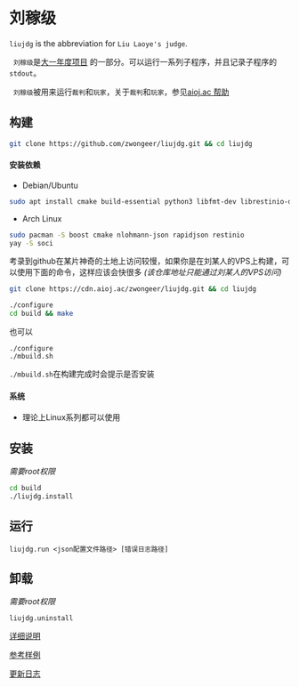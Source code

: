 #  刘稼级
`liujdg` is the abbreviation for `Liu Laoye's judge`.

` 刘稼级`是[大一年度项目](https://aioj.ac/) 的一部分。可以运行一系列子程序，并且记录子程序的`stdout`。

` 刘稼级`被用来运行`裁判`和`玩家`，关于`裁判`和`玩家`，参见[aioj.ac 帮助](https://aioj.ac/help) 



## 构建
```bash
git clone https://github.com/zwongeer/liujdg.git && cd liujdg
```
#### 安装依赖
- Debian/Ubuntu
```bash
sudo apt install cmake build-essential python3 libfmt-dev librestinio-dev libboost-thread-dev libboost-chrono-dev libsoci-dev libsoci-sqlite3-4.0 libsoci-core4.0 rapidjson-dev nlohmann-json3-dev libasio-dev libsqlite3-dev -y
```
- Arch Linux
```bash
sudo pacman -S boost cmake nlohmann-json rapidjson restinio
yay -S soci
```

考录到github在某片神奇的土地上访问较慢，如果你是在刘某人的VPS上构建，可以使用下面的命令，这样应该会快很多
_(该仓库地址只能通过刘某人的VPS访问)_
```bash
git clone https://cdn.aioj.ac/zwongeer/liujdg.git && cd liujdg
```

```bash
./configure
cd build && make
```

也可以

```
./configure
./mbuild.sh
```

`./mbuild.sh`在构建完成时会提示是否安装

#### 系统

- 理论上Linux系列都可以使用

## 安装

_需要root权限_

```bash
cd build
./liujdg.install
```

## 运行

```
liujdg.run <json配置文件路径> [错误日志路径]
```

## 卸载

_需要root权限_

```
liujdg.uninstall
```



[详细说明](doc/)

[参考样例](examples/)

[更新日志](CHANGELOG.md)

